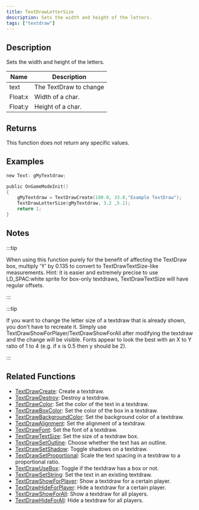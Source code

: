 ```yaml
---
title: TextDrawLetterSize
description: Sets the width and height of the letters.
tags: ["textdraw"]
---
```


## Description

Sets the width and height of the letters.

| Name    | Description            |
| ------- | ---------------------- |
| text    | The TextDraw to change |
| Float:x | Width of a char.       |
| Float:y | Height of a char.      |

## Returns

This function does not return any specific values.

## Examples

```c
new Text: gMyTextdraw;

public OnGameModeInit()
{
    gMyTextdraw = TextDrawCreate(100.0, 33.0,"Example TextDraw");
    TextDrawLetterSize(gMyTextdraw, 3.2 ,5.1);
    return 1;
}
```

## Notes

:::tip

When using this function purely for the benefit of affecting the TextDraw box, multiply 'Y' by 0.135 to convert to TextDrawTextSize-like measurements. Hint: it is easier and extremely precise to use LD_SPAC:white sprite for box-only textdraws, TextDrawTextSize will have regular offsets.

:::

:::tip

If you want to change the letter size of a textdraw that is already shown, you don't have to recreate it. Simply use TextDrawShowForPlayer/TextDrawShowForAll after modifying the textdraw and the change will be visible. Fonts appear to look the best with an X to Y ratio of 1 to 4 (e.g. if x is 0.5 then y should be 2).

:::

## Related Functions

- [TextDrawCreate](TextDrawCreate.md): Create a textdraw.
- [TextDrawDestroy](TextDrawDestroy.md): Destroy a textdraw.
- [TextDrawColor](TextDrawColor.md): Set the color of the text in a textdraw.
- [TextDrawBoxColor](TextDrawBoxColor.md): Set the color of the box in a textdraw.
- [TextDrawBackgroundColor](TextDrawBackgroundColor.md): Set the background color of a textdraw.
- [TextDrawAlignment](TextDrawAlignment.md): Set the alignment of a textdraw.
- [TextDrawFont](TextDrawFont.md): Set the font of a textdraw.
- [TextDrawTextSize](TextDrawTextSize.md): Set the size of a textdraw box.
- [TextDrawSetOutline](TextDrawSetOutline.md): Choose whether the text has an outline.
- [TextDrawSetShadow](TextDrawSetShadow.md): Toggle shadows on a textdraw.
- [TextDrawSetProportional](TextDrawSetProportional.md): Scale the text spacing in a textdraw to a proportional ratio.
- [TextDrawUseBox](TextDrawUseBox.md): Toggle if the textdraw has a box or not.
- [TextDrawSetString](TextDrawSetString.md): Set the text in an existing textdraw.
- [TextDrawShowForPlayer](TextDrawShowForPlayer.md): Show a textdraw for a certain player.
- [TextDrawHideForPlayer](TextDrawHideForPlayer.md): Hide a textdraw for a certain player.
- [TextDrawShowForAll](TextDrawShowForAll.md): Show a textdraw for all players.
- [TextDrawHideForAll](TextDrawHideForAll.md): Hide a textdraw for all players.
